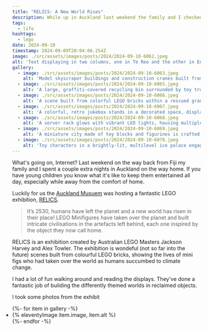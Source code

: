 ```yaml
---
title: "RELICS: A New World Rises"
description: While up in Auckland last weekend the family and I checked out a sweet Lego exhibition at the Auckland Museum.
tags:
  - life
hashtags:
  - lego
date: 2024-09-10
timestamp: 2024-09-09T20:04:06.254Z
image: ./src/assets/images/posts/2024/2024-09-10-6062.jpeg
alt: 'Text displaying in two columns, one in Te Reo and the other in English, reads: "THE YEAR IS 2530. After centuries of environmental decline, humans no longer remain on planet Earth. In their absence, the planet is slowly recovering. Amongst the waste, a collection of forgotten objects is now blossoming with LEGO® worlds. Explore this new world rising and discover the stories within."'
gallery:
  - image: ./src/assets/images/posts/2024/2024-09-10-6063.jpeg
    alt: 'Model skyscraper buildings and construction cranes built from colorful LEGO bricks, standing on an oversized trashcan and a rusted metal container, within a dimly lit exhibition space.'
  - image: ./src/assets/images/posts/2024/2024-09-10-6065.jpeg
    alt: 'A large, graffiti-covered recycling bin surrounded by toy trucks and small plants lies on a paved surface. One truck is loading a crumpled can, while others are near a partially enclosed tunnel.'
  - image: ./src/assets/images/posts/2024/2024-09-10-6066.jpeg
    alt: 'A scene built from colorful LEGO bricks within a rescued grandfather clock displaying intricate mechanical components, surrounded by framed artwork on a patterned wallpaper.'
  - image: ./src/assets/images/posts/2024/2024-09-10-6067.jpeg
    alt: 'A colorful, retro jukebox stands in a decorated space, displaying small-scale figurines and intricate scenes inside, surrounded by a tiled floor and walls adorned with vintage posters and ivy.'
  - image: ./src/assets/images/posts/2024/2024-09-10-6068.jpeg
    alt: 'A server rack glows with vibrant LED lights, housing multiple electronic components and cables, surrounded by computer monitors displaying technical schematics, all set against a dark backdrop.'
  - image: ./src/assets/images/posts/2024/2024-09-10-6069.jpeg
    alt: 'A miniature city made of toy blocks and figurines is crafted inside the open trunk of an old, rusty car with a tilted license plate reading "R3LICS."'
  - image: ./src/assets/images/posts/2024/2024-09-10-6070.jpeg
    alt: 'Toy characters in a brightly-lit, multilevel ice palace engage in various activities including climbing, skiing, and socializing. Large sign reads "CRYOLIFE" in the center of the scene.'
---
```


What's going on, Internet? Last weekend on the way back from Fiji my family and I spent a couple extra nights in Auckland on the way home. If you have young children you know what it's like to keep them entertained all day, especially while away from the comfort of home.

Luckily for us the [Auckland Musuem](https://www.aucklandmuseum.com/) was hosting a fantastic LEGO exhibition, [RELICS](https://www.relicsexhibitions.com/).

> It’s 2530, humans have left the planet and a new world has risen in their place! LEGO Minifigures have taken over the planet and built intricate civilisations in the artefacts left behind, each one inspired by the object they now call home.

RELICS is an exhibition created by Australian LEGO Masters Jackson Harvey and Alex Towler. The exhibition is wondeful (not so far into the future) scenes built from colourful LEGO bricks, showing the lives of mini figs who had taken over the world as humans succumbed to climate change.

I had a lot of fun walking around and reading the displays. They've done a fantastic job of building the differently themed worlds in reclaimed objects.

I took some photos from the exhibit

<ul class="gallery" role="list" style="padding: 0;">
  {%- for item in gallery -%}
    <li>{% eleventyImage item.image, item.alt %}</li>
  {%- endfor -%}
</ul>

